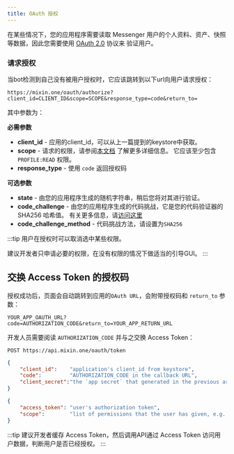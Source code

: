 ```yaml
---
title: OAuth 授权
---
```


在某些情况下，您的应用程序需要读取 Messenger 用户的个人资料、资产、快照等数据，因此您需要使用 [OAuth 2.0](https://tools.ietf.org/html/rfc6749) 协议来 验证用户。

### 请求授权

当bot检测到自己没有被用户授权时，它应该跳转到以下url向用户请求授权：

```
https://mixin.one/oauth/authorize?client_id=CLIENT_ID&scope=SCOPE&response_type=code&return_to=
```

其中参数为：

**必需参数**

- **client_id** - 应用的client_id，可以从上一篇提到的keystore中获取。
- **scope** - 请求的权限，请参阅[本文档](/docs/api/oauth/scope/) 了解更多详细信息。 它应该至少包含`PROFILE:READ` 权限。
- **response_type** - 使用 `code` 返回授权码

**可选参数**

- **state** - 由您的应用程序生成的随机字符串，稍后您将对其进行验证。
- **code_challenge** - 由您的应用程序生成的代码挑战，它是您的代码验证器的 SHA256 哈希值。 有关更多信息，请[访问这里](https://www.oauth.com/oauth2-servers/pkce/authorization-request/)
- **code_challenge_method** - 代码挑战方法，请设置为`SHA256`

:::tip
用户在授权时可以取消选中某些权限。

建议开发者只申请必要的权限，在没有权限的情况下做适当的引导GUI。
:::

## 交换 Access Token 的授权码

授权成功后，页面会自动跳转到应用的`OAuth URL`，会附带授权码和 `return_to` 参数：

```
YOUR_APP_OAUTH_URL?code=AUTHORIZATION_CODE&return_to=YOUR_APP_RETURN_URL
```

开发人员需要阅读 `AUTHORIZATION_CODE` 并与之交换 Access Token：

```
POST https://api.mixin.one/oauth/token
```

```json title="Payload"
{
    "client_id":    "application's client_id from keystore",
    "code":         "AUTHORIZATION_CODE in the callback URL",
    "client_secret":"the `app secret` that generated in the previous article"
}
```

```json title="Response"
{
    "access_token": "user's authorization token",
    "scope":        "list of permissions that the user has given, e.g. 'PROFILE:READ ASSETS:READ'"
}
```

:::tip
建议开发者缓存 Access Token，然后调用API通过 Access Token 访问用户数据，判断用户是否已经授权。
:::

